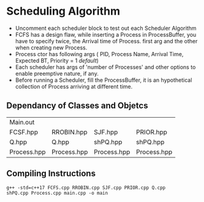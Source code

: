
# Scheduling Algorithm

- Uncomment each scheduler block to test out each Scheduler Algorithm
- FCFS has a design flaw, while inserting a Process in ProcessBuffer, you have to specify twice, the Arrival time of Process. first arg and the other when creating new Process.
- Process ctor has following args ( PID, Process Name, Arrival Time, Expected BT, Priority = 1 _default_)
- Each scheduler has args of 'number of Processes' and other options to enable preemptive nature, if any.
- Before running a Scheduler, fill the ProcessBuffer, it is an hypothetical collection of Process arriving at different time.

## Dependancy of Classes and Objetcs

<table>
<tr>
<td> Main.out </td>
</tr>
<tr>
<td> FCSF.hpp </td>
<td> RROBIN.hpp </td>
<td> SJF.hpp </td>
<td> PRIOR.hpp </td>
</tr>
<tr>
<td> Q.hpp </td>
<td> Q.hpp </td>
<td> shPQ.hpp </td>
<td> shPQ.hpp </td>
</tr>
<tr>
<td> Process.hpp </td>
<td> Process.hpp </td>
<td> Process.hpp </td>
<td> Process.hpp </td>
</tr>
</table>

## Compiling Instructions

<code>g++ -std=c++17 FCFS.cpp RROBIN.cpp SJF.cpp PRIOR.cpp Q.cpp shPQ.cpp Process.cpp main.cpp -o main</code>
